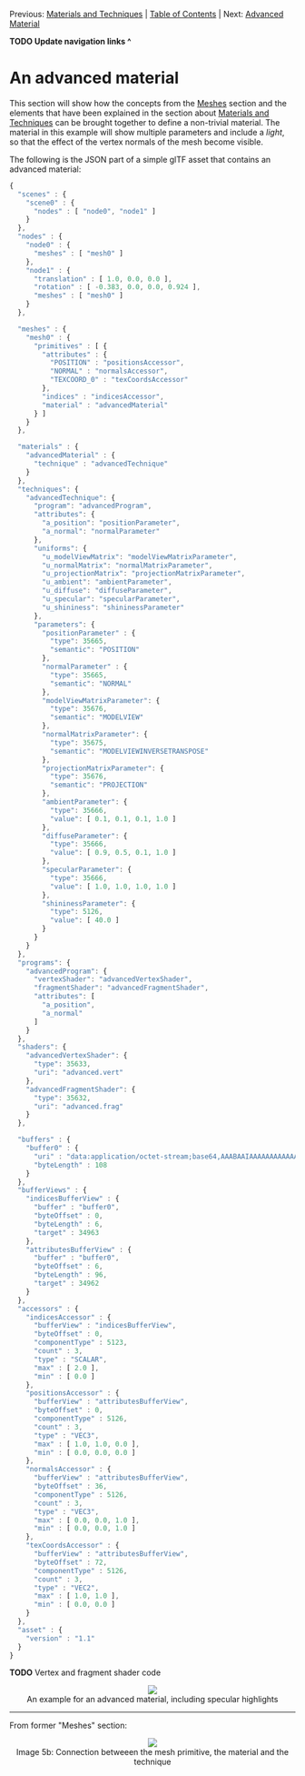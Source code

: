 Previous: [Materials and Techniques](gltfTutorial_009c_MaterialsTechniques.md) | [Table of Contents](README.md) | Next: [Advanced Material](gltfTutorial_009d_AdvancedMaterial.md)

**TODO Update navigation links ^**

# An advanced material

This section will show how the concepts from the [Meshes](gltfTutorial_008_Meshes.md)  section and the elements that have been explained in the section about [Materials and Techniques](gltfTutorial_009c_MaterialsTechniques.md)  can be brought together to define a non-trivial material. The material in this example will show multiple parameters and include a *light*, so that the effect of the vertex normals of the mesh become visible.

The following is the JSON part of a simple glTF asset that contains an advanced material:

```javascript
{
  "scenes" : {
    "scene0" : {
      "nodes" : [ "node0", "node1" ]
    }
  },
  "nodes" : {
    "node0" : {
      "meshes" : [ "mesh0" ]
    },
    "node1" : {
      "translation" : [ 1.0, 0.0, 0.0 ],
      "rotation" : [ -0.383, 0.0, 0.0, 0.924 ],
      "meshes" : [ "mesh0" ]
    }
  },

  "meshes" : {
    "mesh0" : {
      "primitives" : [ {
        "attributes" : {
          "POSITION" : "positionsAccessor",
          "NORMAL" : "normalsAccessor",
          "TEXCOORD_0" : "texCoordsAccessor"
        },
        "indices" : "indicesAccessor",
        "material" : "advancedMaterial"
      } ]
    }
  },

  "materials" : {
    "advancedMaterial" : {
      "technique" : "advancedTechnique"
    }
  },
  "techniques": {
    "advancedTechnique": {
      "program": "advancedProgram",
      "attributes": {
        "a_position": "positionParameter",
        "a_normal": "normalParameter"
      },
      "uniforms": {
        "u_modelViewMatrix": "modelViewMatrixParameter",
        "u_normalMatrix": "normalMatrixParameter",
        "u_projectionMatrix": "projectionMatrixParameter",
        "u_ambient": "ambientParameter",
        "u_diffuse": "diffuseParameter",
        "u_specular": "specularParameter",
        "u_shininess": "shininessParameter"
      },
      "parameters": {
        "positionParameter" : {
          "type": 35665,
          "semantic": "POSITION"
        },
        "normalParameter" : {
          "type": 35665,
          "semantic": "NORMAL"
        },
        "modelViewMatrixParameter": {
          "type": 35676,
          "semantic": "MODELVIEW"
        },
        "normalMatrixParameter": {
          "type": 35675,
          "semantic": "MODELVIEWINVERSETRANSPOSE"
        },
        "projectionMatrixParameter": {
          "type": 35676,
          "semantic": "PROJECTION"
        },
        "ambientParameter": {
          "type": 35666,
          "value": [ 0.1, 0.1, 0.1, 1.0 ]
        },
        "diffuseParameter": {
          "type": 35666,
          "value": [ 0.9, 0.5, 0.1, 1.0 ]
        },
        "specularParameter": {
          "type": 35666,
          "value": [ 1.0, 1.0, 1.0, 1.0 ]
        },
        "shininessParameter": {
          "type": 5126,
          "value": [ 40.0 ]
        }
      }
    }
  },
  "programs": {
    "advancedProgram": {
      "vertexShader": "advancedVertexShader",
      "fragmentShader": "advancedFragmentShader",
      "attributes": [
        "a_position",
        "a_normal"
      ]
    }
  },
  "shaders": {
    "advancedVertexShader": {
      "type": 35633,
      "uri": "advanced.vert"
    },
    "advancedFragmentShader": {
      "type": 35632,
      "uri": "advanced.frag"
    }
  },

  "buffers" : {
    "buffer0" : {
      "uri" : "data:application/octet-stream;base64,AAABAAIAAAAAAAAAAAAAAAAAAACAPwAAAAAAAAAAAAAAAAAAgD8AAAAAAAAAAAAAAAAAAIA/AAAAAAAAAAAAAIA/AAAAAAAAAAAAAIA/AAAAAAAAAAAAAIA/AAAAAAAAAAAAAIA/",
      "byteLength" : 108
    }
  },
  "bufferViews" : {
    "indicesBufferView" : {
      "buffer" : "buffer0",
      "byteOffset" : 0,
      "byteLength" : 6,
      "target" : 34963
    },
    "attributesBufferView" : {
      "buffer" : "buffer0",
      "byteOffset" : 6,
      "byteLength" : 96,
      "target" : 34962
    }
  },
  "accessors" : {
    "indicesAccessor" : {
      "bufferView" : "indicesBufferView",
      "byteOffset" : 0,
      "componentType" : 5123,
      "count" : 3,
      "type" : "SCALAR",
      "max" : [ 2.0 ],
      "min" : [ 0.0 ]
    },
    "positionsAccessor" : {
      "bufferView" : "attributesBufferView",
      "byteOffset" : 0,
      "componentType" : 5126,
      "count" : 3,
      "type" : "VEC3",
      "max" : [ 1.0, 1.0, 0.0 ],
      "min" : [ 0.0, 0.0, 0.0 ]
    },
    "normalsAccessor" : {
      "bufferView" : "attributesBufferView",
      "byteOffset" : 36,
      "componentType" : 5126,
      "count" : 3,
      "type" : "VEC3",
      "max" : [ 0.0, 0.0, 1.0 ],
      "min" : [ 0.0, 0.0, 1.0 ]
    },
    "texCoordsAccessor" : {
      "bufferView" : "attributesBufferView",
      "byteOffset" : 72,
      "componentType" : 5126,
      "count" : 3,
      "type" : "VEC2",
      "max" : [ 1.0, 1.0 ],
      "min" : [ 0.0, 0.0 ]
    }
  },
  "asset" : {
    "version" : "1.1"
  }
}
```

**TODO** Vertex and fragment shader code

<p align="center">
<img src="images/advancedMaterial.png" /><br>
<a name="advancedMaterial-png"></a>An example for an advanced material, including specular highlights
</p>




---

From former "Meshes" section:

<p align="center">
<img src="images/meshPrimitiveMaterial.png" /><br>
<a name="meshPrimitiveMaterial-png"></a>Image 5b: Connection betweeen the mesh primitive, the material and the technique
</p>
